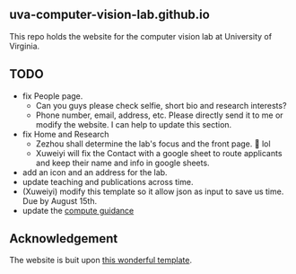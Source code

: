 ## uva-computer-vision-lab.github.io

This repo holds the website for the computer vision lab at University of Virginia.

## TODO

* fix People page.
    - Can you guys please check selfie, short bio and research interests?
    -  Phone number, email, address, etc. Please directly send it to me or modify the website. I can help to update this section.
* fix Home and Research
    - Zezhou shall determine the lab's focus and the front page. :slightly_smiling_face: lol
    - Xuweiyi will fix the Contact with a google sheet to route applicants and keep their name and info in google sheets.
* add an icon and an address for the lab. 
* update teaching and publications across time.
* (Xuweiyi) modify this template so it allow json as input to save us time. Due by August 15th.
* update the [compute guidance](https://uva-computer-vision-lab.github.io/compute-guide/)

## Acknowledgement

The website is buit upon [this wonderful template](https://github.com/photonlines/Research-Lab-Website).
